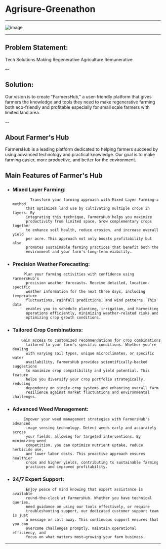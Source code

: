 # Agrisure-Greenathon
---



![image](https://github.com/user-attachments/assets/84a655ca-3f37-4871-a7dd-ac436bc52f5d)

---

## Problem Statement: 
Tech Solutions Making Regenerative Agriculture Remunerative

--
## Solution:
Our vision is to create "FarmersHub," a user-friendly platform that gives farmers the knowledge and tools they need to make regenerative farming both eco-friendly and profitable especially for small scale farmers with limited land area.

--


## About Farmer's Hub
 FarmersHub is a leading platform dedicated to helping farmers succeed
          by using advanced technology and practical knowledge. Our goal is to
          make farming easier, more productive, and better for the environment.
## Main Features of Farmer's Hub
* ### Mixed Layer Farming:
              Transform your farming approach with Mixed Layer Farming—a method
            that optimizes land use by cultivating multiple crops in layers. By
            integrating this technique, FarmersHub helps you maximize
            productivity from limited space. Grow complementary crops together
            to enhance soil health, reduce erosion, and increase overall yield
            per acre. This approach not only boosts profitability but also
            promotes sustainable farming practices that benefit both the
            environment and your farm's long-term viability.
* ### Precision Weather Forecasting:
           Plan your farming activities with confidence using FarmersHub's
            precision weather forecasts. Receive detailed, location-specific
            weather information for the next three days, including temperature
            fluctuations, rainfall predictions, and wind patterns. This data
            enables you to schedule planting, irrigation, and harvesting
            operations efficiently, minimizing weather-related risks and
            optimizing crop growth conditions.
* ###  Tailored Crop Combinations:
          Gain access to customized recommendations for crop combinations
            tailored to your farm's specific conditions. Whether you're dealing
            with varying soil types, unique microclimates, or specific water
            availability, FarmersHub provides scientifically-backed suggestions
            to maximize crop compatibility and yield potential. This feature
            helps you diversify your crop portfolio strategically, reducing
            dependency on single-crop systems and enhancing overall farm
            resilience against market fluctuations and environmental challenges.
* ### Advanced Weed Management:
           Empower your weed management strategies with FarmersHub's advanced
            image sensing technology. Detect weeds early and accurately across
            your fields, allowing for targeted interventions. By minimizing weed
            competition, you can optimize nutrient uptake, reduce herbicide use,
            and lower labor costs. This proactive approach ensures healthier
            crops and higher yields, contributing to sustainable farming
            practices and improved profitability.
* ### 24/7 Expert Support:
            Enjoy peace of mind knowing that expert assistance is available
            round-the-clock at FarmersHub. Whether you have technical queries,
            need guidance on using our tools effectively, or require
            troubleshooting support, our dedicated customer support team is just
            a message or call away. This continuous support ensures that you can
            overcome challenges promptly, maintain operational efficiency, and
            focus on what matters most—growing your farm business.
---

